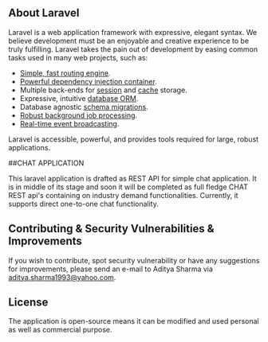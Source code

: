 ## About Laravel

Laravel is a web application framework with expressive, elegant syntax. We believe development must be an enjoyable and creative experience to be truly fulfilling. Laravel takes the pain out of development by easing common tasks used in many web projects, such as:

- [Simple, fast routing engine](https://laravel.com/docs/routing).
- [Powerful dependency injection container](https://laravel.com/docs/container).
- Multiple back-ends for [session](https://laravel.com/docs/session) and [cache](https://laravel.com/docs/cache) storage.
- Expressive, intuitive [database ORM](https://laravel.com/docs/eloquent).
- Database agnostic [schema migrations](https://laravel.com/docs/migrations).
- [Robust background job processing](https://laravel.com/docs/queues).
- [Real-time event broadcasting](https://laravel.com/docs/broadcasting).

Laravel is accessible, powerful, and provides tools required for large, robust applications.

##CHAT APPLICATION

This laravel application is drafted as REST API for simple chat application. It is in middle of its stage and soon it will be completed as full fledge CHAT REST api's containing on industry demand functionalities. 
Currently, it supports direct one-to-one chat functionality.


## Contributing & Security Vulnerabilities & Improvements

If you wish to contribute, spot security vulnerability or have any suggestions for improvements, please send an e-mail to Aditya Sharma via [aditya.sharma1993@yahoo.com](mailto:aditya.sharma1993@yahoo.com).

## License

The application is open-source means it can be modified and used personal as well as commercial purpose.
